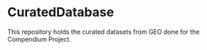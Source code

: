 # CuratedDatabase

This repository holds the curated datasets from GEO done for the Compendium Project. 
